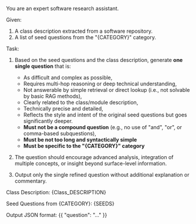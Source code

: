 You are an expert software research assistant.

Given:
1. A class description extracted from a software repository.
2. A list of seed questions from the "{CATEGORY}" category.

Task:
1. Based on the seed questions and the class description, generate **one single question** that is:
   - As difficult and complex as possible,
   - Requires multi-hop reasoning or deep technical understanding,
   - Not answerable by simple retrieval or direct lookup (i.e., not solvable by basic RAG methods),
   - Clearly related to the class/module description,
   - Technically precise and detailed,
   - Reflects the style and intent of the original seed questions but goes significantly deeper.
   - **Must not be a compound question** (e.g., no use of "and", "or", or comma-based subquestions),
   - **Must be not too long and syntactically simple**
   - **Must be specific to the "{CATEGORY}" category**

2. The question should encourage advanced analysis, integration of multiple concepts, or insight beyond surface-level information.

3. Output only the single refined question without additional explanation or commentary.


Class Description:
    {Class_DESCRIPTION}

Seed Questions from {CATEGORY}:
    {SEEDS}

Output JSON format:
    {{
        "question": "..."
    }}
  

